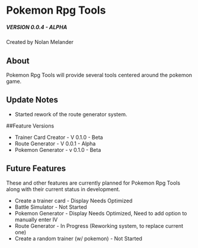 # Pokemon Rpg Tools
##### VERSION 0.0.4 - ALPHA
Created by Nolan Melander

## About

Pokemon Rpg Tools will  provide several tools centered around the pokemon game.

## Update Notes
* Started rework of the route generator system.

##Feature Versions
* Trainer Card Creator - V 0.1.0 - Beta
* Route Generator - V 0.0.1 - Alpha
* Pokemon Generator - v 0.1.0 - Beta

## Future Features

These and other features are currently planned for Pokemon Rpg Tools along with their current status in development.

* Create a trainer card - Display Needs Optimized
* Battle Simulator - Not Started
* Pokemon Generator - Display Needs Optimized, Need to add option to manually enter IV
* Route Generator - In Progress (Reworking system, to replace current one)
* Create a random trainer (w/ pokemon) - Not Started
